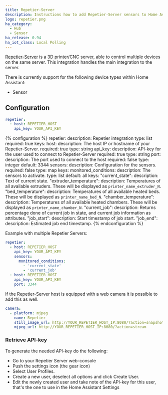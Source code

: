```yaml
---
title: Repetier-Server
description: Instructions how to add Repetier-Server sensors to Home Assistant.
logo: repetier.png
ha_category:
  - Hub
  - Sensor
ha_release: 0.94
ha_iot_class: Local Polling
---
```


[Repetier-Server](https://www.repetier-server.com/) is a 3D printer/CNC server, able to control multiple devices on the same server.
This integration handles the main integration to the server.

There is currently support for the following device types within Home Assistant:

- Sensor

## Configuration

```yaml
repetier:
  - host: REPETIER_HOST
    api_key: YOUR_API_KEY
```

{% configuration %}
repetier:
  description: Repetier integration
  type: list
  required: true
  keys:
    host:
      description: The host IP or hostname of your Repetier-Server.
      required: true
      type: string
    api_key:
      description: API-key for the user used to connect to Repetier-Server
      required: true
      type: string
    port:
      description: The port used to connect to the host
      required: false
      type: integer
      default: 3344
    sensors:
      description: Configuration for the sensors.
      required: false
      type: map
      keys:
        monitored_conditions:
          description: The sensors to activate.
          type: list
          default: all
          keys:
            "current_state":
              description: Text of current state.
            "extruder_temperature":
              description: Temperatures of all available extruders. These will be displayed as `printer_name_extruder_N`.
            "bed_temperature":
              description: Temperatures of all available heated beds. These will be displayed as `printer_name_bed_N`.
            "chamber_temperature":
              description: Temperatures of all available heated chambers. These will be displayed as `printer_name_chamber_N`.
            "current_job":
              description: Returns percentage done of current job in state, and current job information as attributes.
            "job_start":
              description: Start timestamp of job start.
            "job_end":
              description: Estimated job end timestamp.
{% endconfiguration %}

Example with multiple Repetier Servers:

```yaml
repetier:
  - host: REPETIER_HOST
    api_key: YOUR_API_KEY
    sensors:
      monitored_conditions:
        - 'current_state'
        - 'current_job'
  - host: REPETIER_HOST
    api_key: YOUR_API_KEY
    port: 3344
```

If the Repetier-Server host is equipped with a web camera it is possible to add this as well.

```yaml
camera:
  - platform: mjpeg
    name: Repetier
    still_image_url: http://YOUR_REPETIER_HOST_IP:8080/?action=snapshot
    mjpeg_url: http://YOUR_REPETIER_HOST_IP:8080/?action=stream
```

### Retrieve API-key

To generate the needed API-key do the following:

* Go to your Repetier Server web-console
* Push the settings icon (the gear icon)
* Select User Profiles.
* Create a new user, deselect all options and click Create User.
* Edit the newly created user and take note of the API-key for this user, that's the one to use in the Home Assistant Settings
